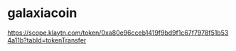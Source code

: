# galaxiacoin
https://scope.klaytn.com/token/0xa80e96cceb1419f9bd9f1c67f7978f51b534a11b?tabId=tokenTransfer
